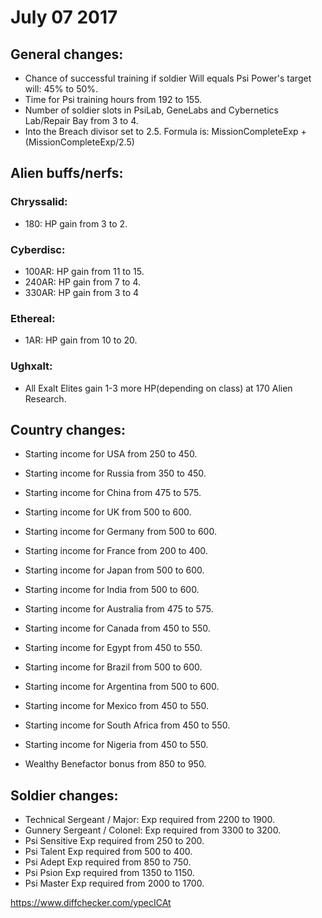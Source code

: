 # July 07 2017


## General changes:
- Chance of successful training if soldier Will equals Psi Power's target will: 45% to 50%.
- Time for Psi training hours from 192 to 155.
- Number of soldier slots in PsiLab, GeneLabs and Cybernetics Lab/Repair Bay from 3 to 4.
- Into the Breach divisor set to 2.5. Formula is: MissionCompleteExp + (MissionCompleteExp/2.5)

## Alien buffs/nerfs:

### Chryssalid:
- 180: HP gain from 3 to 2.

### Cyberdisc:
- 100AR: HP gain from 11 to 15.
- 240AR: HP gain from 7 to 4.
- 330AR: HP gain from 3 to 4

### Ethereal:
- 1AR: HP gain from 10 to 20.

### Ughxalt:
- All Exalt Elites gain 1-3 more HP(depending on class) at 170 Alien Research.

## Country changes:
- Starting income for USA from 250 to 450.
- Starting income for Russia from 350 to 450.
- Starting income for China from 475 to 575.
- Starting income for UK from 500 to 600.
- Starting income for Germany from 500 to 600.
- Starting income for France from 200 to 400.
- Starting income for Japan from 500 to 600.
- Starting income for India from 500 to 600.
- Starting income for Australia from 475 to 575.
- Starting income for Canada from 450 to 550.
- Starting income for Egypt from 450 to 550.
- Starting income for Brazil from 500 to 600.
- Starting income for Argentina from 500 to 600.
- Starting income for Mexico from 450 to 550.
- Starting income for South Africa from 450 to 550.
- Starting income for Nigeria from 450 to 550.

- Wealthy Benefactor bonus from 850 to 950.

## Soldier changes:
- Technical Sergeant / Major: Exp required from 2200 to 1900.
- Gunnery Sergeant / Colonel: Exp required from 3300 to 3200.
- Psi Sensitive Exp required from 250 to 200.
- Psi Talent Exp required from 500 to 400.
- Psi Adept Exp required from 850 to 750.
- Psi Psion Exp required from 1350 to 1150.
- Psi Master Exp required from 2000 to 1700.












https://www.diffchecker.com/ypecICAt
